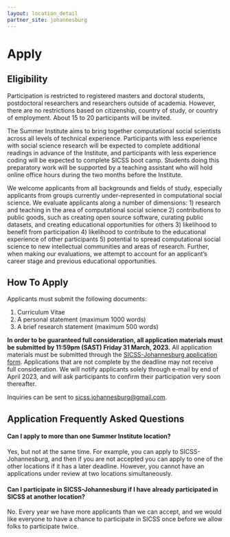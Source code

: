 ```yaml
---
layout: location_detail
partner_site: johannesburg
---
```


# Apply

## Eligibility

Participation is restricted to registered masters and doctoral students, postdoctoral researchers and researchers outside of academia. However, there are no restrictions based on citizenship, country of study, or country of employment. About 15 to 20 participants will be invited.

The Summer Institute aims to bring together computational social scientists across all levels of technical experience. Participants with less experience with social science research will be expected to complete additional readings in advance of the Institute, and participants with less experience coding will be expected to complete SICSS boot camp. Students doing this preparatory work will be supported by a teaching assistant who will hold online office hours during the two months before the Institute.

We welcome applicants from all backgrounds and fields of study, especially applicants from groups currently under-represented in computational social science. We evaluate applicants along a number of dimensions: 1) research and teaching in the area of computational social science 2) contributions to public goods, such as creating open source software, curating public datasets, and creating educational opportunities for others 3) likelihood to benefit from participation 4) likelihood to contribute to the educational experience of other participants 5) potential to spread computational social science to new intellectual communities and areas of research. Further, when making our evaluations, we attempt to account for an applicant’s career stage and previous educational opportunities.

## How To Apply

Applicants must submit the following documents: 

1. Curriculum Vitae
2. A personal statement (maximum 1000 words)
3. A brief research statement (maximum 500 words)

**In order to be guaranteed full consideration, all application materials must be submitted by 11:59pm (SAST) Friday 31 March, 2023.** All application materials must be submitted through the [SICSS-Johannesburg application form](https://forms.gle/gtz7mmJMLQfXoZB99). Applications that are not complete by the deadline may not receive full consideration. We will notify applicants solely through e-mail by end of April 2023, and will ask participants to confirm their participation very soon thereafter.

Inquiries can be sent to [sicss.johannesburg@gmail.com](mailto:sicss.johannesburg@gmail.com).

## Application Frequently Asked Questions

#### Can I apply to more than one Summer Institute location?

Yes, but not at the same time. For example, you can apply to SICSS-Johannesburg, and then if you are not accepted you can apply to one of the other locations if it has a later deadline. However, you cannot have an applications under review at two locations simultaneously.

#### Can I participate in SICSS-Johannesburg if I have already participated in SICSS at another location?

No. Every year we have more applicants than we can accept, and we would like everyone to have a chance to participate in SICSS once before we allow folks to participate twice.
